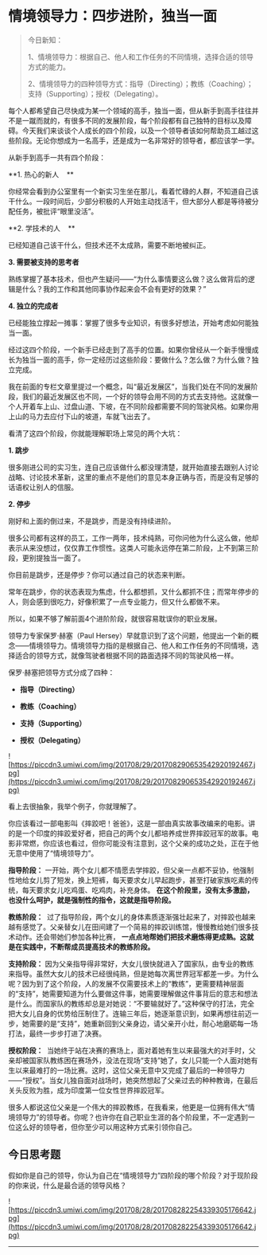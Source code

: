 # 情境领导力：四步进阶，独当一面

> 今日新知：
> 
> 1、情境领导力：根据自己、他人和工作任务的不同情境，选择合适的领导方式的能力。
> 
> 
> 
> 
> 
> 
> 
> 2、情境领导力的四种领导方式：指导（Directing）；教练（Coaching）；支持（Supporting）；授权（Delegating）。

每个人都希望自己尽快成为某一个领域的高手，独当一面，但从新手到高手往往并不是一蹴而就的，有很多不同的发展阶段，每个阶段都有自己独特的目标以及障碍。今天我们来谈谈个人成长的四个阶段，以及一个领导者该如何帮助员工越过这些阶段。无论你想成为一名高手，还是成为一名非常好的领导者，都应该学一学。

从新手到高手一共有四个阶段：

 **1. 热心的新人    **

你经常会看到办公室里有一个新实习生坐在那儿，看着忙碌的人群，不知道自己该干什么。一段时间后，少部分积极的人开始主动找活干，但大部分人都是等待被分配任务，被批评“眼里没活”。

 **2. 学技术的人    **

已经知道自己该干什么，但技术还不太成熟，需要不断地被纠正。

 **3. 需要被支持的思考者**

熟练掌握了基本技术，但也产生疑问——“为什么事情要这么做？这么做背后的逻辑是什么？我的工作和其他同事协作起来会不会有更好的效果？”

 **4. 独立的完成者**

已经能独立撑起一摊事：掌握了很多专业知识，有很多好想法，开始考虑如何能独当一面。

经过这四个阶段，一个新手已经走到了高手的位置。如果你曾经从一个新手慢慢成长为独当一面的高手，你一定经历过这些阶段：要做什么？怎么做？为什么做？独立完成。  

我在前面的专栏文章里提过一个概念，叫“最近发展区”，当我们处在不同的发展阶段，我们的最近发展区也不同，一个好的领导会用不同的方式去支持他。这就像一个人开着车上山、过盘山道、下坡，在不同阶段都需要不同的驾驶风格。如果你用上山的马力去应付下山的坡道，车就飞出去了。

看清了这四个阶段，你就能理解职场上常见的两个大坑：

 **1. 跳步**

很多刚进公司的实习生，连自己应该做什么都没理清楚，就开始直接去跟别人讨论战略、讨论技术革新，这里的重点不是他们的意见本身正确与否，而是没有足够的话语权让别人的信服。

 **2. 停步**

刚好和上面的倒过来，不是跳步，而是没有持续进阶。

很多公司都有这样的员工，工作一两年，技术纯熟，可你问他为什么这么做，他却表示从来没想过，仅仅靠工作惯性。这类人可能永远停在第二阶段，上不到第三阶段，更别提独当一面了。

你目前是跳步，还是停步？你可以通过自己的状态来判断。

常年在跳步，你的状态表现为焦虑，什么都想抓，又什么都抓不住；而常年停步的人，则会感到很吃力，好像积累了一点专业能力，但又什么都做不来。

所以，如果不够了解前面4个进阶阶段，就很容易耽误你的职业发展。

领导力专家保罗·赫塞（Paul Hersey）早就意识到了这个问题，他提出一个新的概念——情境领导力。情境领导力指的是根据自己、他人和工作任务的不同情境，选择适合的领导方式，就像驾驶者根据不同的路面选择不同的驾驶风格一样。

保罗·赫塞把领导方式分成了四种：

* **指导（Directing）** 

* **教练（Coaching）** 

* **支持（Supporting）** 

* **授权（Delegating）** 

![https://piccdn3.umiwi.com/img/201708/29/201708290653542920192467.jpg](https://piccdn3.umiwi.com/img/201708/29/201708290653542920192467.jpg)

看上去很抽象，我举个例子，你就理解了。

你应该看过一部电影叫《摔跤吧！爸爸》，这是一部由真实故事改编来的电影。讲的是一个印度的摔跤爱好者，把自己的两个女儿都培养成世界摔跤冠军的故事。电影非常燃，你应该也看过，但你可能没有注意到，这个父亲的成功之处，正在于他无意中使用了“情境领导力”。

 **指导阶段：** 一开始，两个女儿都不情愿去学摔跤，但父亲一点都不妥协，他强制性地给女儿剪了短发，换上短裤，每天要求女儿早起跑步，甚至打破家族吃素的传统，每天要求女儿吃鸡蛋、吃鸡肉，补充身体。 **在这个阶段里，没有太多激励，也没什么呵护，就是强制性的指令，这就是指导阶段。**

 **教练阶段：**  过了指导阶段，两个女儿的身体素质逐渐强壮起来了，对摔跤也越来越有感觉了。父亲替女儿在田间建了一个简易的摔跤训练馆，慢慢教给她们很多技术动作。还会带她们参加各种比赛， **一点点地帮她们把技术磨炼得更成熟。这就是在实践中，不断帮成员提高技术的教练阶段。**

 **支持阶段：** 因为父亲指导得非常好，大女儿很快就进入了国家队，由专业的教练来指导。虽然大女儿的技术已经很纯熟，但是她每次离世界冠军都差一步。为什么呢？因为到了这个阶段，人的发展不仅需要技术上的“教练”，更需要精神层面的“支持”，她需要知道为什么要做这件事，她需要理解做这件事背后的意志和想法是什么。而国家队的教练却总是对她说：“不要输就好了。”这种保守的打法，完全把大女儿自身的优势给压制住了。连输三年后，她逐渐意识到，如果再想往前迈一步，她需要的是“支持”，她重新回到父亲身边，请父亲开小灶，耐心地磨砺每一场打法，最终一步步打进了决赛。

 **授权阶段：**  当她终于站在决赛的赛场上，面对着她有生以来最强大的对手时，父亲却被国家队教练困在赛场外，没法在现场“支持”她了，女儿只能一个人面对她有生以来最难打的一场比赛。这时，这位父亲无意中又完成了最后的一种领导力——“授权”。当女儿独自面对战场时，她突然想起了父亲过去的种种教诲，在最后关头反败为胜，成为印度第一位女性世界摔跤冠军。

很多人都说这位父亲是一个伟大的摔跤教练，在我看来，他更是一位拥有伟大“情境领导力”的领导者。你呢？也许你在自己职业生涯的各个阶段里，不一定遇到一位这么好的领导者，但你至少可以用这种方式来引领你自己。

## 今日思考题

假如你是自己的领导，你认为自己在“情境领导力”四阶段的哪个阶段？对于现阶段的你来说，什么是最合适的领导风格？

![https://piccdn3.umiwi.com/img/201708/28/201708282254339305176642.jpg](https://piccdn3.umiwi.com/img/201708/28/201708282254339305176642.jpg)

---

